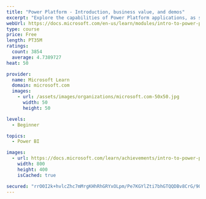 ```yaml
---
title: "Power Platform - Introduction, business value, and demos"
excerpt: "Explore the capabilities of Power Platform applications, as seen in demonstrations and customer case studies."
webUrl: https://docs.microsoft.com/en-us/learn/modules/intro-to-power-platform-mba/
type: course
price: Free
length: PT35M
ratings:
  count: 3854
  average: 4.7389727
heat: 50

provider:
  name: Microsoft Learn
  domain: microsoft.com
  images:
    - url: /assets/images/organizations/microsoft.com-50x50.jpg
      width: 50
      height: 50

levels:
  - Beginner

topics:
  - Power BI

images:
  - url: https://docs.microsoft.com/learn/achievements/intro-to-power-platform-social.png
    width: 800
    height: 400
    isCached: true

secured: "rrO0I2k+hvlcZhc7mMrgKHhRhGRYxOLpm/Pe7KGYlZti7bhGTQQDBv8CrG/9Qz2TARQ5kHMN/D6gqIZL34e+zgWf51V5bHZ8WKRVsAugpF6IazZuRzhmQT6ELV+5xQfwbga5UIZ9f+bzwzqrA6dR2EgGRMKMkrVU9u/K3dqGvbtp2lTNJZUggTVBUeBweKlgiTL45b0oJeSM7vqRnKWD372eczO0Y27Vif7O4oNeoalwAG9xSALqCmL4DJvrF3W83SAnRs1QE1CJs0KMubseCfXi1/m7pTerlmM+k3e26OI0r3A2NLWuISEqQx8t+A5Tn64bqw1y9ZTc0tDjbT/JgU3kRDOUA4ckjZhSbe67hxf9RqAQDEIuX5CdND9qmp4NK1eBTreMXBmxSBCY+hp1hPTa+Bw42aZMsROkggwNvTA=;vrOcFxgunbhxti/1JSQuPw=="
---
```


